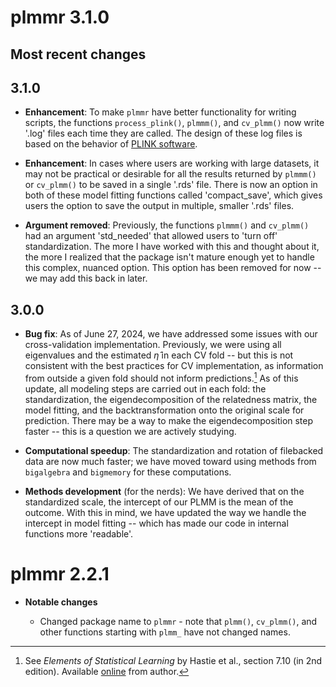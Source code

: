 # plmmr 3.1.0

## Most recent changes

## 3.1.0

-   **Enhancement**: To make `plmmr` have better functionality for writing scripts, the functions `process_plink()`, `plmmm()`, and `cv_plmm()` now write '.log' files each time they are called. The design of these log files is based on the behavior of [PLINK software](https://www.cog-genomics.org/plink/).

-   **Enhancement**: In cases where users are working with large datasets, it may not be practical or desirable for all the results returned by `plmmm()` or `cv_plmm()` to be saved in a single '.rds' file. There is now an option in both of these model fitting functions called 'compact_save', which gives users the option to save the output in multiple, smaller '.rds' files.

-   **Argument removed**: Previously, the functions `plmmm()` and `cv_plmm()` had an argument 'std_needed' that allowed users to 'turn off' standardization. The more I have worked with this and thought about it, the more I realized that the package isn't mature enough yet to handle this complex, nuanced option. This option has been removed for now -- we may add this back in later.

## 3.0.0

-   **Bug fix**: As of June 27, 2024, we have addressed some issues with our cross-validation implementation. Previously, we were using all eigenvalues and the estimated $\hat\eta$ in each CV fold -- but this is not consistent with the best practices for CV implementation, as information from outside a given fold should not inform predictions.[^news-1] As of this update, all modeling steps are carried out in each fold: the standardization, the eigendecomposition of the relatedness matrix, the model fitting, and the backtransformation onto the original scale for prediction. There may be a way to make the eigendecomposition step faster -- this is a question we are actively studying.

-   **Computational speedup**: The standardization and rotation of filebacked data are now much faster; we have moved toward using methods from `bigalgebra` and `bigmemory` for these computations.

-   **Methods development** (for the nerds): We have derived that on the standardized scale, the intercept of our PLMM is the mean of the outcome. With this in mind, we have updated the way we handle the intercept in model fitting -- which has made our code in internal functions more 'readable'.

[^news-1]: See *Elements of Statistical Learning* by Hastie et al., section 7.10 (in 2nd edition). Available [online](https://hastie.su.domains/Papers/ESLII.pdf) from author.

# plmmr 2.2.1

-   **Notable changes**

    -   Changed package name to `plmmr` - note that `plmm()`, `cv_plmm()`, and other functions starting with `plmm_` have not changed names.
